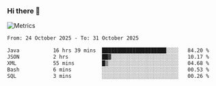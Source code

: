 ### Hi there 👋

![Metrics](https://github.com/radoapx/radoapx/blob/main/github-metrics.svg)

<!--START_SECTION:waka-->

```txt
From: 24 October 2025 - To: 31 October 2025

Java           16 hrs 39 mins  █████████████████████░░░░   84.20 %
JSON           2 hrs           ██▓░░░░░░░░░░░░░░░░░░░░░░   10.17 %
XML            55 mins         █▒░░░░░░░░░░░░░░░░░░░░░░░   04.68 %
Bash           6 mins          ░░░░░░░░░░░░░░░░░░░░░░░░░   00.53 %
SQL            3 mins          ░░░░░░░░░░░░░░░░░░░░░░░░░   00.26 %
```

<!--END_SECTION:waka-->

<!--
**radoapx/radoapx** is a ✨ _special_ ✨ repository because its `README.md` (this file) appears on your GitHub profile.

Here are some ideas to get you started:

- 🔭 I’m currently working on ...
- 🌱 I’m currently learning ...
- 👯 I’m looking to collaborate on ...
- 🤔 I’m looking for help with ...
- 💬 Ask me about ...
- 📫 How to reach me: ...
- 😄 Pronouns: ...
- ⚡ Fun fact: ...
-->
